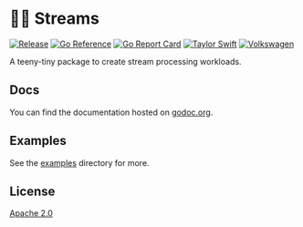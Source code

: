 # :surfing_woman: Streams

[![Release](https://github.com/katallaxie/streams/actions/workflows/main.yml/badge.svg)](https://github.com/katallaxie/streams/actions/workflows/main.yml)
[![Go Reference](https://pkg.go.dev/badge/github.com/katallaxie/streams.svg)](https://pkg.go.dev/github.com/katallaxie/streams)
[![Go Report Card](https://goreportcard.com/badge/github.com/katallaxie/streams)](https://goreportcard.com/report/github.com/katallaxie/streams)
[![Taylor Swift](https://img.shields.io/badge/secured%20by-taylor%20swift-brightgreen.svg)](https://twitter.com/SwiftOnSecurity)
[![Volkswagen](https://auchenberg.github.io/volkswagen/volkswargen_ci.svg?v=1)](https://github.com/auchenberg/volkswagen)

A teeny-tiny package to create stream processing workloads. 

## Docs

You can find the documentation hosted on [godoc.org](https://godoc.org/github.com/katallaxie/streams).

## Examples

See the [examples](/examples) directory for more.

## License

[Apache 2.0](/LICENSE)
